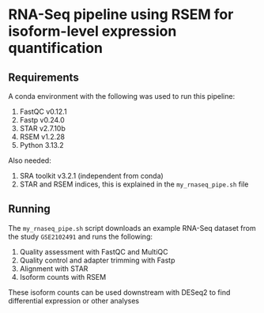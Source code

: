 # RNA-Seq pipeline using RSEM for isoform-level expression quantification

## Requirements
A conda environment with the following was used to run this pipeline:
1. FastQC v0.12.1
2. Fastp v0.24.0
3. STAR v2.7.10b
4. RSEM v1.2.28
5. Python 3.13.2

Also needed:
1. SRA toolkit v3.2.1 (independent from conda)
2. STAR and RSEM indices, this is explained in the `my_rnaseq_pipe.sh` file

## Running
The `my_rnaseq_pipe.sh` script downloads an example RNA-Seq dataset from the study `GSE2102491` and runs the following:
1. Quality assessment with FastQC and MultiQC
2. Quality control and adapter trimming with Fastp
3. Alignment with STAR
4. Isoform counts with RSEM

These isoform counts can be used downstream with DESeq2 to find differential expression or other analyses
